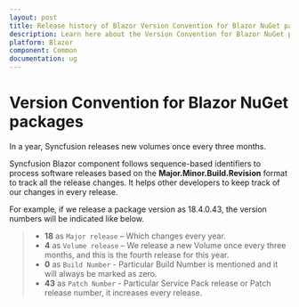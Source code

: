 ```yaml
---
layout: post
title: Release history of Blazor Version Convention for Blazor NuGet packages
description: Learn here about the Version Convention for Blazor NuGet packages based on the each version.
platform: Blazor
component: Common
documentation: ug
---
```


# Version Convention for Blazor NuGet packages

In a year, Syncfusion releases new volumes once every three months.

Syncfusion Blazor component follows sequence-based identifiers to process software releases based on the **Major.Minor.Build.Revision** format to track all the release changes. It helps other developers to keep track of our changes in every release.

For example, if we release a package version as 18.4.0.43, the version numbers will be indicated like below.

 > * **18** as `Major release` – Which changes every year.
 > * **4** as `Volume release` – We release a new Volume once every three months, and this is the fourth release for this year.
 > * **0** as `Build Number` - Particular Build Number is mentioned and it will always be marked as zero.
 > * **43** as `Patch Number` - Particular Service Pack release or Patch release number, it increases every release.